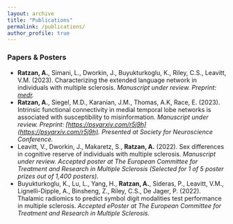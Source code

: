 ```yaml
---
layout: archive
title: "Publications"
permalink: /publications/
author_profile: true
---
```


### Papers & Posters
  * **Ratzan, A.**, Simani, L., Dworkin, J., Buyukturkoglu, K., Riley, C.S., Leavitt, V.M. (2023). Characterizing the extended language network in individuals with multiple sclerosis. _Manuscript under review. Preprint: [medr](https://www.medrxiv.org/)._
  * **Ratzan, A.**, Siegel, M.D., Karanian, J.M., Thomas, A.K, Race, E. (2023). Intrinsic functional connectivity in medial temporal lobe networks is associated with susceptibility to misinformation. _Manuscript under review. Preprint: [https://psyarxiv.com/r5j9h](https://psyarxiv.com/r5j9h). Presented at Society for Neuroscience Conference._
  * Leavitt, V., Dworkin, J., Makaretz, S., **Ratzan, A.** (2022). Sex differences in cognitive reserve of individuals with multiple sclerosis. _Manuscript under review. Accepted poster at The European Committee for Treatment and Research in Multiple Sclerosis (Selected for 1 of 5 poster prizes out of 1,400 posters)._
  * Buyukturkoglu, K., Lu, L., Yang, H., **Ratzan, A.**, Sideras, P., Leavitt, V.M., Lignelli-Dipple, A., Binsheng, Z., Riley, C.S., De Jager, P. (2022). Thalamic radiomics to predict symbol digit modalities test performance in multiple sclerosis. _Accepted ePoster at The European Committee for Treatment and Research in Multiple Sclerosis._

<!--
{% if author.googlescholar %}
  You can also find my articles on <u><a href="{{author.googlescholar}}">my Google Scholar profile</a>.</u>
{% endif %}

{% include base_path %}

{% for post in site.publications reversed %}
  {% include archive-single.html %}
{% endfor %}
-->
